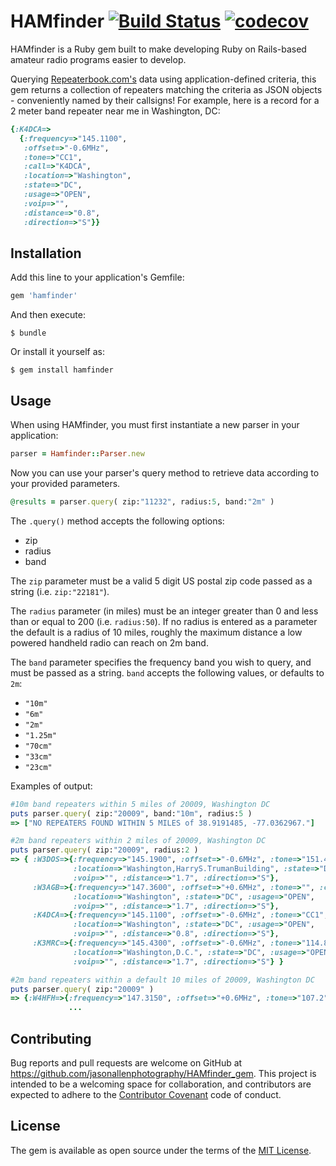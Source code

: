 # HAMfinder   [![Build Status](https://travis-ci.org/jasonallenphotography/HAMfinder_gem.svg?branch=master)](https://travis-ci.org/jasonallenphotography/HAMfinder_gem)  [![codecov](https://codecov.io/gh/jasonallenphotography/HAMfinder_gem/branch/master/graph/badge.svg)](https://codecov.io/gh/jasonallenphotography/HAMfinder_gem)


HAMfinder is a Ruby gem built to make developing Ruby on Rails-based amateur radio programs easier to develop.

Querying [Repeaterbook.com's](http://www.repeaterbook.com) data using application-defined criteria, this gem returns a collection of repeaters matching the criteria as JSON objects - conveniently named by their callsigns! For example, here is a record for a 2 meter band repeater near me in Washington, DC:

```ruby
{:K4DCA=>
  {:frequency=>"145.1100",
   :offset=>"-0.6MHz",
   :tone=>"CC1",
   :call=>"K4DCA",
   :location=>"Washington",
   :state=>"DC",
   :usage=>"OPEN",
   :voip=>"",
   :distance=>"0.8",
   :direction=>"S"}}
```


## Installation

Add this line to your application's Gemfile:

```ruby
gem 'hamfinder'
```

And then execute:

    $ bundle

Or install it yourself as:

    $ gem install hamfinder

## Usage

When using HAMfinder, you must first instantiate a new parser in your application:

```ruby
parser = Hamfinder::Parser.new
```

Now you can use your parser's query method to retrieve data according to your provided parameters.

```ruby
@results = parser.query( zip:"11232", radius:5, band:"2m" )
```

The `.query()` method accepts the following options:
* zip
* radius
* band


The `zip` parameter must be a valid 5 digit US postal zip code passed as a string (i.e. `zip:"22181"`).

The `radius` parameter (in miles) must be an integer greater than 0 and less than or equal to 200 (i.e. `radius:50`). If no radius is entered as a parameter the default is a radius of 10 miles, roughly the maximum distance a low powered handheld radio can reach on 2m band.

The `band` parameter specifies the frequency band you wish to query, and must be passed as a string. `band` accepts the following values, or defaults to `2m`:
* `"10m"`
* `"6m"`
* `"2m"`
* `"1.25m"`
* `"70cm"`
* `"33cm"` 
* `"23cm"`  

Examples of output:
```ruby
#10m band repeaters within 5 miles of 20009, Washington DC
puts parser.query( zip:"20009", band:"10m", radius:5 )
=> ["NO REPEATERS FOUND WITHIN 5 MILES of 38.9191485, -77.0362967."]

#2m band repeaters within 2 miles of 20009, Washington DC
puts parser.query( zip:"20009", radius:2 )
=> { :W3DOS=>{:frequency=>"145.1900", :offset=>"-0.6MHz", :tone=>"151.4", :call=>"W3DOS", 
              :location=>"Washington,HarryS.TrumanBuilding", :state=>"DC", :usage=>"OPEN", 
              :voip=>"", :distance=>"1.7", :direction=>"S"}, 
     :W3AGB=>{:frequency=>"147.3600", :offset=>"+0.6MHz", :tone=>"", :call=>"W3AGB",
              :location=>"Washington", :state=>"DC", :usage=>"OPEN",
              :voip=>"", :distance=>"1.7", :direction=>"S"},
     :K4DCA=>{:frequency=>"145.1100", :offset=>"-0.6MHz", :tone=>"CC1", :call=>"K4DCA", 
              :location=>"Washington", :state=>"DC", :usage=>"OPEN",
              :voip=>"", :distance=>"0.8", :direction=>"S"},
     :K3MRC=>{:frequency=>"145.4300", :offset=>"-0.6MHz", :tone=>"114.8", :call=>"K3MRC", 
              :location=>"Washington,D.C.", :state=>"DC", :usage=>"OPEN", 
              :voip=>"", :distance=>"1.7", :direction=>"S"} }

#2m band repeaters within a default 10 miles of 20009, Washington DC     
puts parser.query( zip:"20009" )
=> {:W4HFH=>{:frequency=>"147.3150", :offset=>"+0.6MHz", :tone=>"107.2", :call=>"W4HFH", 
             ...
```

## Contributing

Bug reports and pull requests are welcome on GitHub at https://github.com/jasonallenphotography/HAMfinder_gem. This project is intended to be a welcoming space for collaboration, and contributors are expected to adhere to the [Contributor Covenant](http://contributor-covenant.org) code of conduct.


## License

The gem is available as open source under the terms of the [MIT License](http://opensource.org/licenses/MIT).

